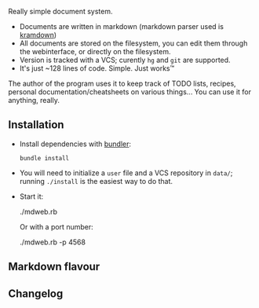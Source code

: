 Really simple document system.

- Documents are written in markdown (markdown parser used is
  [kramdown][kramdown])
- All documents are stored on the filesystem, you can edit them through the
  webinterface, or directly on the filesystem.
- Version is tracked with a VCS; curently `hg` and `git` are supported.
- It's just ~128 lines of code. Simple. Just works™

The author of the program uses it to keep track of TODO lists, recipes, personal
documentation/cheatsheets on various things... You can use it for anything,
really.


Installation
------------
- Install dependencies with  [bundler][bundler]:

      bundle install


- You will need to initialize a `user` file and a VCS repository in `data/`;
  running `./install` is the easiest way to do that.

- Start it:

     ./mdweb.rb

  Or with a port number:

	 ./mdweb.rb -p 4568


Markdown flavour
----------------


Changelog
---------



[kramdown]: http://kramdown.gettalong.org/
[sinatra]: http://www.sinatrarb.com/
[bundler]: http://bundler.io/
